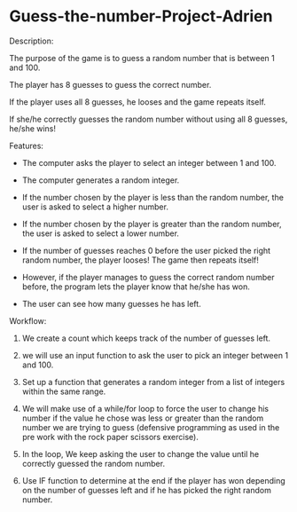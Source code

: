 # Guess-the-number-Project-Adrien

Description:


The purpose of the game is to guess a random number that is between 1 and 100.

The player has 8 guesses to guess the correct number. 

If the player uses all 8 guesses, he looses and the game repeats itself.

If she/he correctly guesses the random number without using all 8 guesses, he/she wins! 



Features: 


- The computer asks the player to select an integer between 1 and 100.

- The computer generates a random integer. 

- If the number chosen by the player is less than the random number, the user is asked to select a higher number. 

- If the number chosen by the player is greater than the random number, the user is asked to select a lower number. 

- If the number of guesses reaches 0 before the user picked the right random number, the player looses! The game then repeats itself!

- However, if the player manages to guess the correct random number before, the program lets the player know that he/she has won. 

- The user can see how many guesses he has left. 



Workflow: 

1) We create a count which keeps track of the number of guesses left. 

2) we will use an input function to ask the user to pick an integer between 1 and 100.

3) Set up a function that generates a random integer from a list of integers within the same range.

4) We will make use of a while/for loop to force the user to change his number if the value he chose was less or greater than the random number we are trying to guess (defensive programming as used in the pre work with the rock paper scissors exercise).

5) In the loop, We keep asking the user to change the value until he correctly guessed the random number.

6) Use IF function to determine at the end if the player has won depending on the number of guesses left and if he has picked the right random number. 


